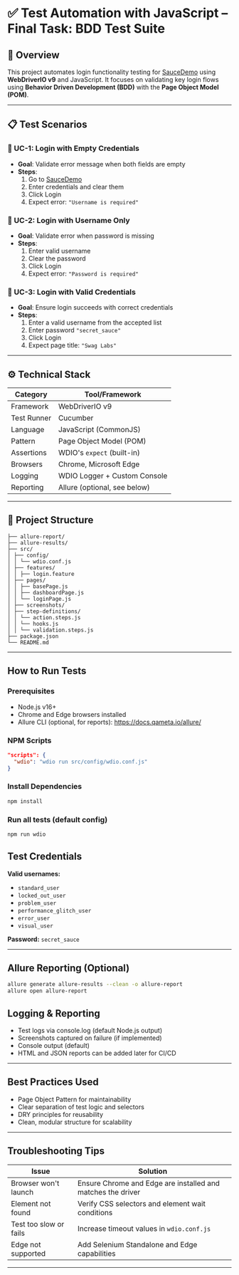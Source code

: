 # ✅ Test Automation with JavaScript – Final Task: BDD Test Suite

## 🧭 Overview

This project automates login functionality testing for [SauceDemo](https://www.saucedemo.com/) using **WebDriverIO v9** and JavaScript. It focuses on validating key login flows using **Behavior Driven Development (BDD)** with the **Page Object Model (POM)**.

---

## 📋 Test Scenarios

### 🧪 UC-1: Login with Empty Credentials
- **Goal**: Validate error message when both fields are empty
- **Steps**:
  1. Go to [SauceDemo](https://www.saucedemo.com/)
  2. Enter credentials and clear them
  3. Click Login
  4. Expect error: `"Username is required"`

### 🧪 UC-2: Login with Username Only
- **Goal**: Validate error when password is missing
- **Steps**:
  1. Enter valid username
  2. Clear the password
  3. Click Login
  4. Expect error: `"Password is required"`

### 🧪 UC-3: Login with Valid Credentials
- **Goal**: Ensure login succeeds with correct credentials
- **Steps**:
  1. Enter a valid username from the accepted list
  2. Enter password `"secret_sauce"`
  3. Click Login
  4. Expect page title: `"Swag Labs"`

---

## ⚙️ Technical Stack

| Category           | Tool/Framework                  |
|--------------------|----------------------------------|
| Framework          | WebDriverIO v9                  |
| Test Runner        | Cucumber                        |
| Language           | JavaScript (CommonJS)           |
| Pattern            | Page Object Model (POM)         |
| Assertions         | WDIO's `expect` (built-in)      |
| Browsers           | Chrome, Microsoft Edge          |
| Logging            | WDIO Logger + Custom Console    |
| Reporting          | Allure (optional, see below)    |

---

## 📂 Project Structure

```plaintext
├── allure-report/
├── allure-results/
├── src/
│ ├── config/
│ │ └── wdio.conf.js
│ ├── features/
│ │ ├── login.feature
│ ├── pages/
│ │ ├── basePage.js
│ │ ├── dashboardPage.js
│ │ └── loginPage.js
│ ├── screenshots/
│ ├── step-definitions/
│ │ └── action.steps.js
│ │ └── hooks.js
│ │ └── validation.steps.js
├── package.json
└── README.md
```

---

## How to Run Tests

### Prerequisites
- Node.js v16+  
- Chrome and Edge browsers installed 
- Allure CLI (optional, for reports): https://docs.qameta.io/allure/

### NPM Scripts

```json
"scripts": {
  "wdio": "wdio run src/config/wdio.conf.js"
}
```

### Install Dependencies
```bash
npm install
```

### Run all tests (default config)
```bash
npm run wdio
```


## Test Credentials

**Valid usernames:**

- `standard_user`
- `locked_out_user`
- `problem_user`
- `performance_glitch_user`
- `error_user`
- `visual_user`

**Password:** `secret_sauce`

---

##  Allure Reporting (Optional)
```bash
allure generate allure-results --clean -o allure-report
allure open allure-report
```

## Logging & Reporting

- Test logs via console.log (default Node.js output)
- Screenshots captured on failure (if implemented)
- Console output (default)
- HTML and JSON reports can be added later for CI/CD

---

## Best Practices Used

- Page Object Pattern for maintainability  
- Clear separation of test logic and selectors  
- DRY principles for reusability  
- Clean, modular structure for scalability

---

## Troubleshooting Tips

| Issue                    | Solution                                              |
|--------------------------|-------------------------------------------------------|
| Browser won't launch     | Ensure Chrome and Edge are installed and matches the driver    |
| Element not found        | Verify CSS selectors and element wait conditions     |
| Test too slow or fails   | Increase timeout values in `wdio.conf.js`            |
| Edge not supported       | Add Selenium Standalone and Edge capabilities        |

---


